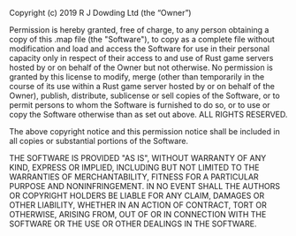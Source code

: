   
Copyright (c) 2019 R J Dowding Ltd (the “Owner”)

Permission is hereby granted, free of charge, to any person obtaining a copy of this .map file (the "Software"), to copy as a complete file without modification and load and access the Software for use in their personal capacity only in respect of their access to and use of Rust game servers hosted by or on behalf of the Owner but not otherwise. No permission is granted by this license to modify, merge (other than temporarily in the course of its use within a Rust game server hosted by or on behalf of the Owner), publish, distribute, sublicense or sell copies of the Software, or to permit persons to whom the Software is furnished to do so, or to use or copy the Software otherwise than as set out above. ALL RIGHTS RESERVED.

The above copyright notice and this permission notice shall be included in all copies or substantial portions of the Software.

THE SOFTWARE IS PROVIDED "AS IS", WITHOUT WARRANTY OF ANY KIND, EXPRESS OR IMPLIED, INCLUDING BUT NOT LIMITED TO THE WARRANTIES OF MERCHANTABILITY, FITNESS FOR A PARTICULAR PURPOSE AND NONINFRINGEMENT. IN NO EVENT SHALL THE AUTHORS OR COPYRIGHT HOLDERS BE LIABLE FOR ANY CLAIM, DAMAGES OR OTHER LIABILITY, WHETHER IN AN ACTION OF CONTRACT, TORT OR OTHERWISE, ARISING FROM, OUT OF OR IN CONNECTION WITH THE SOFTWARE OR THE USE OR OTHER DEALINGS IN THE SOFTWARE.
